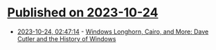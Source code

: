 # [Published on 2023-10-24](index.md)

* [2023-10-24, 02:47:14](https://lobste.rs/s/jerg92/windows_longhorn_cairo_more_dave_cutler) - [Windows Longhorn, Cairo, and More: Dave Cutler and the History of Windows](https://www.youtube.com/watch?v=xi1Lq79mLeE)
